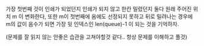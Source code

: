가장 첫번째 것이 인쇄가 되었던지 인쇄가 되지 않고 한칸 밀렸던지 둘다 원래 주어진 위치 m 이 변화한다, 또한 m이 첫번째에 옴에도 선정되지 못하고 뒤로 밀려나는 경우에 m의 값이 음수가 되면 가장 뒷 인덱스인 len(queue)-1 이 되는 것을 기억하자.

(문제를 잘 읽지 않는 안좋은 습관을 고쳐야할것 같다.. 항상 문제를 이해하고 풀것)
